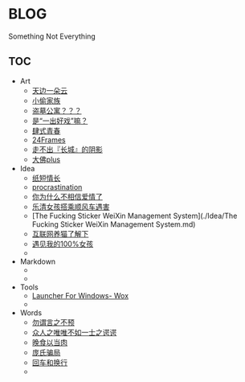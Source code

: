 # BLOG

Something Not Everything

## TOC

- Art
    + [天边一朵云](./Art/天边一朵云.md)
    + [小偷家族](./Art/小偷家族.md)
    + [盗墓公寓？？？](./Art/盗墓公寓.md)
    + [是“一出好戏”嘛？](./Art/是一出好戏嘛.md)
    + [肆式青春](./Art/肆式青春.md)
    + [24Frames](./Art/24Frames.md)
    + [走不出『长城』的阴影](./Art/Shadow.md)
    + [大佛plus](./Art/The-Great-Buddha+.md)
- Idea
    + [纸短情长](./Idea/纸短情长.md)
    + [procrastination](./Idea/procrastination.md)
    + [你为什么不相信爱情了](./Idea/你为什么不相信爱情了.md)
    + [乐清女孩搭乘顺风车遇害](./Idea/乐清女孩搭乘顺风车遇害.md)
    + [The Fucking Sticker WeiXin Management System](./Idea/The Fucking Sticker WeiXin Management System.md)
    + [互联网养猫了解下](./Idea/互联网养猫了解下.md)
    + [遇见我的100%女孩](./Idea/遇见我的100女孩.md)
    + 
- Markdown
    + [](link)
    + [](link)
- Tools
    + [Launcher For Windows- Wox](./Tools/wox.md)
    + 
- Words
    + [勿谓言之不预](./Words/勿谓言之不预.md)
    + [众人之唯唯不如一士之谔谔](./Words/众人之唯唯不如一士之谔谔.md)
    + [晚食以当肉](./Words/晚食以当肉.md)
    + [庞氏骗局](./Words/庞氏骗局.md)
    + [回车和换行](./Words/回车和换行.md)
    + 
